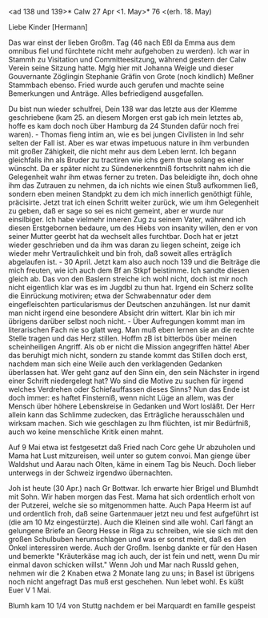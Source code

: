<ad 138 und 139>* Calw 27 Apr <1. May>* 76
 <(erh. 18. May)

Liebe Kinder [Hermann]

Das war einst der lieben Großm. Tag (46 nach Eßl da Emma aus dem omnibus fiel und fürchtete nicht mehr aufgehoben zu werden). Ich war in Stammh zu Visitation und Committeesitzung, während gestern der Calw Verein seine Sitzung hatte. Mglg hier mit Johanna Weigle und dieser Gouvernante Zöglingin Stephanie Gräfin von Grote (noch kindlich) Meßner Stammbach ebenso. Fried wurde auch gerufen und machte seine Bemerkungen und Anträge. Alles befriedigend ausgefallen.

Du bist nun wieder schulfrei, Dein 138 war das letzte aus der Klemme geschriebene (kam 25. an diesem Morgen erst gab ich mein letztes ab, hoffe es kam doch noch über Hamburg da 24 Stunden dafür noch frei waren). - Thomas fieng intim an, wie es bei jungen Civilisten in Ind sehr selten der Fall ist. Aber es war etwas impetuous nature in ihm verbunden mit großer Zähigkeit, die nicht mehr aus dem Leben lernt. Ich begann gleichfalls ihn als Bruder zu tractiren wie ichs gern thue solang es einer wünscht. Da er später nicht zu Sündenerkenntniß fortschritt nahm ich die Gelegenheit wahr ihm etwas ferner zu treten. Das beleidigte ihn, doch ohne ihm das Zutrauen zu nehmen, da ich nichts wie einen Stuß aufkommen ließ, sondern eben meinen Standpkt zu dem ich mich innerlich genöthigt fühle, präcisirte. Jetzt trat ich einen Schritt weiter zurück, wie um ihm Gelegenheit zu geben, daß er sage so sei es nicht gemeint, aber er wurde nur einsilbiger. Ich habe vielmehr inneren Zug zu seinem Vater, während ich diesen Erstgebornen bedaure, um des Hiebs von insanity willen, den er von seiner Mutter geerbt hat da wechselt alles furchtbar. Doch hat er jetzt wieder geschrieben und da ihm was daran zu liegen scheint, zeige ich wieder mehr Vertraulichkeit und bin froh, daß soweit alles erträglich abgelaufen ist. - 30 April. Jetzt kam also auch noch 139 und die Beiträge die mich freuten, wie ich auch dem Bf an Stkpf beistimme. Ich sandte diesen gleich ab. Das von den Baslern streiche ich wohl nicht, doch ist mir noch nicht eigentlich klar was es im Jugdbl zu thun hat. Irgend ein Scherz sollte die Einrückung motiviren; etwa der Schwabennatur oder dem eingefleischten particularismus der Deutschen anzuhängen. Ist nur damit man nicht irgend eine besondere Absicht drin wittert. Klar bin ich mir übrigens darüber selbst noch nicht. - Über Aufregungen kommt man im literarischen Fach nie so glatt weg. Man muß eben lernen sie an die rechte Stelle tragen und das Herz stillen. Hoffm zB ist bitterbös über meinen scheinheiligen Angriff. Als ob er nicht die Mission angegriffen hätte! Aber das beruhigt mich nicht, sondern zu stande kommt das Stillen doch erst, nachdem man sich eine Weile auch den verklagenden Gedanken überlassen hat. Wer geht ganz auf den Sinn ein, den sein Nächster in irgend einer Schrift niedergelegt hat? Wo sind die Motive zu suchen für irgend welches Verdrehen oder Schiefauffassen dieses Sinns? Nun das Ende ist doch immer: es haftet Finsterniß, wenn nicht Lüge an allem, was der Mensch über höhere Lebenskreise in Gedanken und Wort losläßt. Der Herr allein kann das Schlimme zudecken, das Erträgliche herausschälen und wirksam machen. Sich wie geschlagen zu Ihm flüchten, ist mir Bedürfniß, auch wo keine menschliche Kritik einen mahnt.

Auf 9 Mai etwa ist festgesetzt daß Fried nach Corc gehe Ur abzuholen und Mama hat Lust mitzureisen, weil unter so gutem convoi. Man gienge über Waldshut und Aarau nach Olten, käme in einem Tag bis Neuch. Doch lieber unterwegs in der Schweiz irgendwo übernachten.

Joh ist heute (30 Apr.) nach Gr Bottwar. Ich erwarte hier Brigel und Blumhdt mit Sohn. Wir haben morgen das Fest. Mama hat sich ordentlich erholt von der Putzerei, welche sie so mitgenommen hatte. Auch Papa Heerm ist auf und ordentlich froh, daß seine Gartenmauer jetzt neu und fest aufgeführt ist (die am 10 Mz eingestürzte). Auch die Kleinen sind alle wohl. Carl fängt an gelungene Briefe an Georg Hesse in Riga zu schreiben, wie sie sich mit den großen Schulbuben herumschlagen und was er sonst meint, daß es den Onkel interessiren werde. Auch der Großm. Isenbg dankte er für den Hasen und bemerkte "Kräuterkäse mag ich auch, der ist fein und nett, wenn Du mir einmal davon schicken willst." Wenn Joh und Mar nach Russld gehen, nehmen wir die 2 Knaben etwa 2 Monate lang zu uns; in Basel ist übrigens noch nicht angefragt Das muß erst geschehen. Nun lebet wohl. Es küßt  Euer V
1 Mai.

Blumh kam 10 1/4 von Stuttg nachdem er bei Marquardt en famille gespeist 